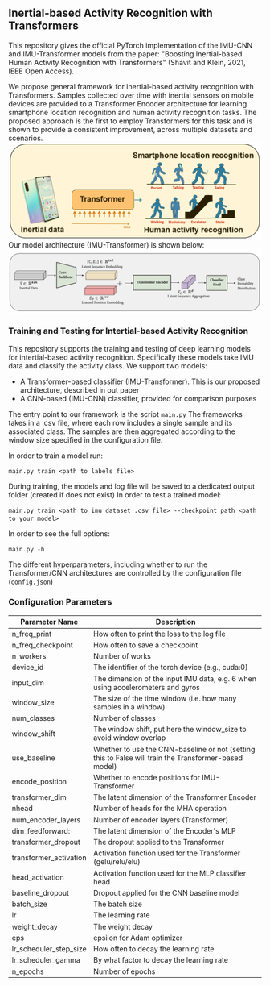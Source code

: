 ## Inertial-based Activity Recognition with Transformers 
This repository gives the official PyTorch implementation of the IMU-CNN and IMU-Transformer models from the paper: "Boosting Inertial-based Human Activity Recognition with Transformers" (Shavit and Klein, 2021, IEEE Open Access). 

We propose general framework for inertial-based activity recognition with Transformers. 
Samples collected over time with inertial sensors on mobile devices are provided to a Transformer Encoder architecture for learning smartphone location recognition and human activity recognition tasks. The proposed approach is the first to employ Transformers for this task and is shown to provide a consistent improvement, across multiple datasets and scenarios.  
![Inertial-based Activity Recognition with Transformers ](./img/ga_1.PNG)
Our model architecture (IMU-Transformer) is shown below:
![IMU-Transformer](./img/ga_2.PNG
)

### Training and Testing for Intertial-based Activity Recognition
This repository supports the training and testing of deep learning models for intertial-based activity recognition.
Specifically these models take IMU data and classify the activity class. 
We support two models: 
- A Transformer-based classifier (IMU-Transformer). This is our proposed architecture, described in out paper
- A CNN-based (IMU-CNN) classifier, provided for comparison purposes

The entry point to our framework is the script ```main.py```
The frameworks takes in a .csv file, where each row includes a single sample and its associated class.
The samples are then aggregated according to the window size specified in the configuration file.

In order to train a model run:
```
main.py train <path to labels file> 
```
During training, the models and log file will be saved to a dedicated output folder (created if does not exist)
In order to test a trained model:
```
main.py train <path to imu dataset .csv file> --checkpoint_path <path to your model>
```
In order to see the full options:
```
main.py -h
```
The different hyperparameters, including whether to run the Transformer/CNN architectures are controlled by 
the configuration file (```config.json```)

### Configuration Parameters
Parameter Name | Description |
--- | --- |
n_freq_print|How often to print the loss to the log file
n_freq_checkpoint|How often to save a checkpoint
n_workers|Number of works
device_id|The identifier of the torch device (e.g., cuda:0)
input_dim|The dimension of the input IMU data, e.g. 6 when using accelerometers and gyros
window_size|The size of the time window (i.e. how many samples in a window)
num_classes|Number of classes
window_shift|The window shift, put here the window_size to avoid window overlap
use_baseline|Whether to use the CNN-baseline or not (setting this to False will train the Transformer-based model)
encode_position|Whether to encode positions for IMU-Transformer
transformer_dim|The latent dimension of the Transformer Encoder
nhead|Number of heads for the MHA operation
num_encoder_layers| Number of encoder layers (Transformer)
dim_feedforward:| The latent dimension of the Encoder's MLP
transformer_dropout| The dropout applied to the Transformer
transformer_activation| Activation function used for the Transformer (gelu/relu/elu)
head_activation|Activation function used for the MLP classifier head 
baseline_dropout|Dropout applied for the CNN baseline model 
batch_size| The batch size
lr|The learning rate
weight_decay|The weight decay 
eps| epsilon for Adam optimizer
lr_scheduler_step_size|How often to decay the learning rate
lr_scheduler_gamma|By what factor to decay the learning rate
n_epochs|Number of epochs

